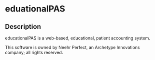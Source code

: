 # eduationalPAS

## Description

educationalPAS is a web-based, educational, patient accounting system.

This software is owned by Neehr Perfect, an Archetype Innovations company; all rights reserved.